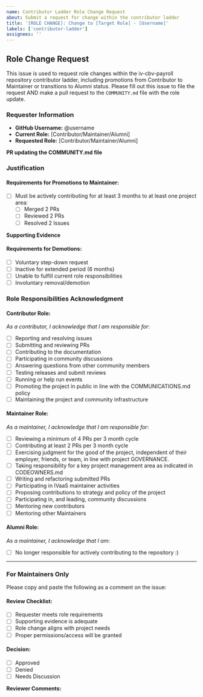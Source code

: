```yaml
---
name: Contributor Ladder Role Change Request
about: Submit a request for change within the contributor ladder
title: '[ROLE CHANGE]: Change to [Target Role] - [Username]'
labels: ['contributor-ladder']
assignees: ''
---
```


## Role Change Request

This issue is used to request role changes within the iv-cbv-payroll repository contributor ladder, including promotions from Contributor to Maintainer or transitions to Alumni status. Please fill out this issue to file the request AND make a pull request to the `COMMUNITY.md` file with the role update.

### Requester Information
- **GitHub Username:** @username
- **Current Role:** [Contributor/Maintainer/Alumni]
- **Requested Role:** [Contributor/Maintainer/Alumni]

**PR updating the COMMUNITY.md file**
<!-- TODO: Link the pull request updating your role in COMMUNITY.md -->

### Justification
<!-- TODO: Provide a reason for the individual's change of role. Some examples include but are not limited to: 
    - Playing a larger role in the community 
    - Change in commitment level 
    - Inactivity
-->

#### Requirements for Promotions to Maintainer:
- [ ] Must be actively contributing for at least 3 months to at least one project area:
    - [ ] Merged 2 PRs
    - [ ] Reviewed 2 PRs
    - [ ] Resolved 2 Issues

**Supporting Evidence**
<!-- TODO: Provide links to contributions, PRs, issues, or other relevant evidence-->

#### Requirements for Demotions:
- [ ] Voluntary step-down request
- [ ] Inactive for extended period (6 months)
- [ ] Unable to fulfill current role responsibilities
- [ ] Involuntary removal/demotion

### Role Responsibilities Acknowledgment

#### Contributor Role:
*As a contributor, I acknowledge that I am responsible for*:
- [ ] Reporting and resolving issues
- [ ] Submitting and reviewing PRs
- [ ] Contributing to the documentation
- [ ] Participating in community discussions
- [ ] Answering questions from other community members
- [ ] Testing releases and submit reviews
- [ ] Running or help run events
- [ ] Promoting the project in public in line with the COMMUNICATIONS.md policy
- [ ] Maintaining the project and community infrastructure

#### Maintainer Role:
*As a maintainer, I acknowledge that I am responsible for*:
- [ ] Reviewing a minimum of 4 PRs per 3 month cycle
- [ ] Contributing at least 2 PRs per 3 month cycle
- [ ] Exercising judgment for the good of the project, independent of their employer, friends, or team, in line with project GOVERNANCE.
- [ ] Taking responsibility for a key project management area as indicated in CODEOWNERS.md
- [ ] Writing and refactoring submitted PRs
- [ ] Participating in IVaaS maintainer activities
- [ ] Proposing contributions to strategy and policy of the project
- [ ] Participating in, and leading, community discussions
- [ ] Mentoring new contributors
- [ ] Mentoring other Maintainers

#### Alumni Role:
*As a maintainer, I acknowledge that I am*:
- [ ] No longer responsible for actively contributing to the repository :)

---
### For Maintainers Only
Please copy and paste the following as a comment on the issue:

#### Review Checklist:
- [ ] Requester meets role requirements
- [ ] Supporting evidence is adequate
- [ ] Role change aligns with project needs
- [ ] Proper permissions/access will be granted

#### Decision:
- [ ] Approved
- [ ] Denied
- [ ] Needs Discussion

**Reviewer Comments:**
<!-- TODO: Add maintainer feedback and decision rationale -->